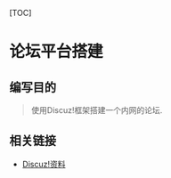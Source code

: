 [TOC]

# 论坛平台搭建

## 编写目的

> 使用Discuz!框架搭建一个内网的论坛.

## 相关链接

- [Discuz!资料](http://www.discuz.net/forum.php)



